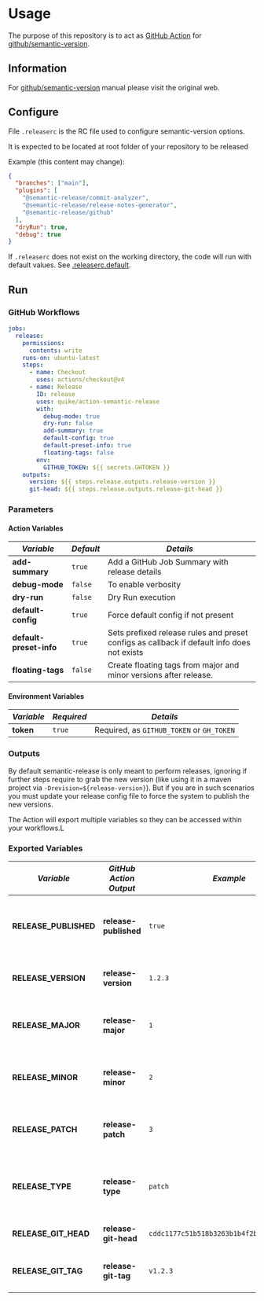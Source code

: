 # Usage

The purpose of this repository is to act as [GitHub Action](https://docs.github.com/en/actions) for
[github/semantic-version](https://github.com/semantic-version/semantic-version).

## Information

For [github/semantic-version](https://github.com/semantic-version/semantic-version) manual please visit the original
web.

## Configure

File `.releaserc` is the RC file used to configure semantic-version options.

It is expected to be located at root folder of your repository to be released

Example (this content may change):

```json
{
  "branches": ["main"],
  "plugins": [
    "@semantic-release/commit-analyzer",
    "@semantic-release/release-notes-generator",
    "@semantic-release/github"
  ],
  "dryRun": true,
  "debug": true
}
```

If `.releaserc` does not exist on the working directory, the code will run with default values. See
[.releaserc.default](../.releaserc.default).

## Run

### GitHub Workflows

```yaml
jobs:
  release:
    permissions:
      contents: write
    runs-on: ubuntu-latest
    steps:
      - name: Checkout
        uses: actions/checkout@v4
      - name: Release
        ID: release
        uses: quike/action-semantic-release
        with:
          debug-mode: true
          dry-run: false
          add-summary: true
          default-config: true
          default-preset-info: true
          floating-tags: false
        env:
          GITHUB_TOKEN: ${{ secrets.GHTOKEN }}
    outputs:
      version: ${{ steps.release.outputs.release-version }}
      git-head: ${{ steps.release.outputs.release-git-head }}
```

### Parameters

#### Action Variables

| _Variable_                | _Default_ | _Details_                                                                                  |
| ------------------------- | --------- | ------------------------------------------------------------------------------------------ |
| **add-summary**           | `true`    | Add a GitHub Job Summary with release details                                              |
| **debug-mode**            | `false`   | To enable verbosity                                                                        |
| **dry-run**               | `false`   | Dry Run execution                                                                          |
| **default-config** | `true`    | Force default config if not present                                                        |
| **default-preset-info**   | `true`    | Sets prefixed release rules and preset configs as callback if default info does not exists |
| **floating-tags**         | `false`   | Create floating tags from major and minor versions after release.                          |

#### Environment Variables

| _Variable_ | _Required_ | _Details_                                 |
| ---------- | ---------- | ----------------------------------------- |
| **token**  | `true`     | Required, as `GITHUB_TOKEN` or `GH_TOKEN` |

### Outputs

By default semantic-release is only meant to perform releases, ignoring if further steps require to grab the new version
(like using it in a maven project via `-Drevision=${release-version}`). But if you are in such scenarios you must update
your release config file to force the system to publish the new versions.

The Action will export multiple variables so they can be accessed within your workflows.L

### Exported Variables

| _Variable_            | _GitHub Action Output_ | _Example_                                  | _Details_                                           |
| --------------------- | ---------------------- | ------------------------------------------ | --------------------------------------------------- |
| **RELEASE_PUBLISHED** | **release-published**  | `true`                                     | True if a new release is published, false otherwise |
| **RELEASE_VERSION**   | **release-version**    | `1.2.3`                                    | The new SemVer version of type X.Y.Z                |
| **RELEASE_MAJOR**     | **release-major**      | `1`                                        | Major value of the new SemVer version               |
| **RELEASE_MINOR**     | **release-minor**      | `2`                                        | Minor value of the new SemVer version               |
| **RELEASE_PATCH**     | **release-patch**      | `3`                                        | Patch value of the new SemVer version               |
| **RELEASE_TYPE**      | **release-type**       | `patch`                                    | Type of SemVer release: major, minor or patch       |
| **RELEASE_GIT_HEAD**  | **release-git-head**   | `cddc1177c51b518b3263b1b4f2b50af77dcf8be9` | Commit ID of the release                            |
| **RELEASE_GIT_TAG**   | **release-git-tag**    | `v1.2.3`                                   | Tag ID associated with the release                  |
